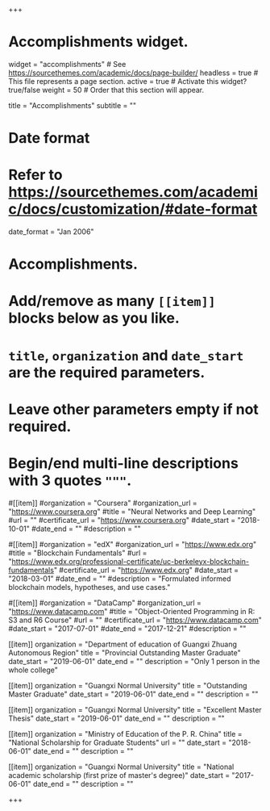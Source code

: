 +++
# Accomplishments widget.
widget = "accomplishments"  # See https://sourcethemes.com/academic/docs/page-builder/
headless = true  # This file represents a page section.
active = true  # Activate this widget? true/false
weight = 50  # Order that this section will appear.

title = "Accomplish&shy;ments"
subtitle = ""

# Date format
#   Refer to https://sourcethemes.com/academic/docs/customization/#date-format
date_format = "Jan 2006"

# Accomplishments.
#   Add/remove as many `[[item]]` blocks below as you like.
#   `title`, `organization` and `date_start` are the required parameters.
#   Leave other parameters empty if not required.
#   Begin/end multi-line descriptions with 3 quotes `"""`.

#[[item]]
  #organization = "Coursera"
  #organization_url = "https://www.coursera.org"
  #title = "Neural Networks and Deep Learning"
  #url = ""
  #certificate_url = "https://www.coursera.org"
  #date_start = "2018-10-01"
  #date_end = ""
  #description = ""

#[[item]]
  #organization = "edX"
  #organization_url = "https://www.edx.org"
  #title = "Blockchain Fundamentals"
  #url = "https://www.edx.org/professional-certificate/uc-berkeleyx-blockchain-fundamentals"
  #certificate_url = "https://www.edx.org"
  #date_start = "2018-03-01"
  #date_end = ""
  #description = "Formulated informed blockchain models, hypotheses, and use cases."
  
#[[item]]
  #organization = "DataCamp"
  #organization_url = "https://www.datacamp.com"
  #title = "Object-Oriented Programming in R: S3 and R6 Course"
  #url = ""
  #certificate_url = "https://www.datacamp.com"
  #date_start = "2017-07-01"
  #date_end = "2017-12-21"
  #description = ""

[[item]]
  organization = "Department of education of Guangxi Zhuang Autonomous Region"
  title = "Provincial Outstanding Master Graduate"
  date_start = "2019-06-01"
  date_end = ""
  description = "Only 1 person in the whole college"

[[item]]
  organization = "Guangxi Normal University"
  title = "Outstanding Master Graduate"
  date_start = "2019-06-01"
  date_end = ""
  description = ""

[[item]]
  organization = "Guangxi Normal University"
  title = "Excellent Master Thesis"
  date_start = "2019-06-01"
  date_end = ""
  description = ""

[[item]]
  organization = "Ministry of Education of the P. R. China"
  title = "National Scholarship for Graduate Students"
  url = ""
  date_start = "2018-06-01"
  date_end = ""
  description = ""

  
[[item]]
  organization = "Guangxi Normal University"
  title = "National academic scholarship (first prize of master's degree)"
  date_start = "2017-06-01"
  date_end = ""
  description = ""


+++
